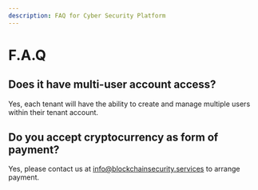 ```yaml
---
description: FAQ for Cyber Security Platform
---
```


# F.A.Q

## Does it have multi-user account access?

Yes, each tenant will have the ability to create and manage multiple users within their tenant account.

## Do you accept cryptocurrency as form of payment?

Yes, please contact us at info@blockchainsecurity.services to arrange payment.



